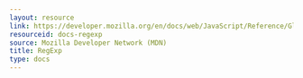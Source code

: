 ```yaml
---
layout: resource
link: https://developer.mozilla.org/en/docs/web/JavaScript/Reference/Global_Objects/RegExp
resourceid: docs-regexp
source: Mozilla Developer Network (MDN)
title: RegExp
type: docs
---
```



